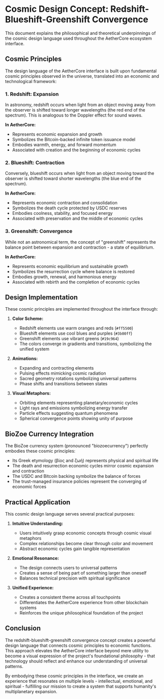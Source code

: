 # Cosmic Design Concept: Redshift-Blueshift-Greenshift Convergence

This document explains the philosophical and theoretical underpinnings of the cosmic design language used throughout the AetherCore ecosystem interface.

## Cosmic Principles

The design language of the AetherCore interface is built upon fundamental cosmic principles observed in the universe, translated into an economic and technological framework:

### 1. Redshift: Expansion

In astronomy, redshift occurs when light from an object moving away from the observer is shifted toward longer wavelengths (the red end of the spectrum). This is analogous to the Doppler effect for sound waves.

**In AetherCore:**
- Represents economic expansion and growth
- Symbolizes the Bitcoin-backed infinite token issuance model
- Embodies warmth, energy, and forward momentum
- Associated with creation and the beginning of economic cycles

### 2. Blueshift: Contraction

Conversely, blueshift occurs when light from an object moving toward the observer is shifted toward shorter wavelengths (the blue end of the spectrum).

**In AetherCore:**
- Represents economic contraction and consolidation
- Symbolizes the death cycle protected by USDC reserves
- Embodies coolness, stability, and focused energy
- Associated with preservation and the middle of economic cycles

### 3. Greenshift: Convergence

While not an astronomical term, the concept of "greenshift" represents the balance point between expansion and contraction - a state of equilibrium.

**In AetherCore:**
- Represents economic equilibrium and sustainable growth
- Symbolizes the resurrection cycle where balance is restored
- Embodies growth, renewal, and harmonious energy
- Associated with rebirth and the completion of economic cycles

## Design Implementation

These cosmic principles are implemented throughout the interface through:

1. **Color Scheme:**
   - Redshift elements use warm oranges and reds (`#ff5500`)
   - Blueshift elements use cool blues and purples (`#3b00ff`)
   - Greenshift elements use vibrant greens (`#19c964`)
   - The colors converge in gradients and transitions, symbolizing the unified system

2. **Animations:**
   - Expanding and contracting elements
   - Pulsing effects mimicking cosmic radiation
   - Sacred geometry rotations symbolizing universal patterns
   - Phase shifts and transitions between states

3. **Visual Metaphors:**
   - Orbiting elements representing planetary/economic cycles
   - Light rays and emissions symbolizing energy transfer
   - Particle effects suggesting quantum phenomena
   - Spherical convergence points showing unity of purpose

## BioZoe Currency Integration

The BioZoe currency system (pronounced "biozoecurrency") perfectly embodies these cosmic principles:

- Its Greek etymology (βίος and ζωή) represents physical and spiritual life
- The death and resurrection economic cycles mirror cosmic expansion and contraction
- The USDC and Bitcoin backing symbolize the balance of forces
- The trust-managed insurance policies represent the converging of economic forces

## Practical Application

This cosmic design language serves several practical purposes:

1. **Intuitive Understanding:**
   - Users intuitively grasp economic concepts through cosmic visual metaphors
   - Complex relationships become clear through color and movement
   - Abstract economic cycles gain tangible representation

2. **Emotional Resonance:**
   - The design connects users to universal patterns
   - Creates a sense of being part of something larger than oneself
   - Balances technical precision with spiritual significance

3. **Unified Experience:**
   - Creates a consistent theme across all touchpoints
   - Differentiates the AetherCore experience from other blockchain systems
   - Reinforces the unique philosophical foundation of the project

## Conclusion

The redshift-blueshift-greenshift convergence concept creates a powerful design language that connects cosmic principles to economic functions. This approach elevates the AetherCore interface beyond mere utility to become a visual expression of the project's foundational philosophy - that technology should reflect and enhance our understanding of universal patterns.

By embodying these cosmic principles in the interface, we create an experience that resonates on multiple levels - intellectual, emotional, and spiritual - fulfilling our mission to create a system that supports humanity's multiplanetary expansion.